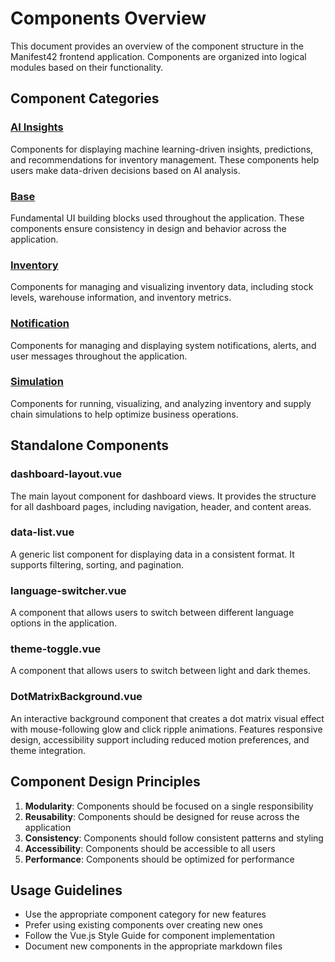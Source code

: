 # Components Overview

This document provides an overview of the component structure in the Manifest42 frontend application. Components are organized into logical modules based on their functionality.

## Component Categories

### [AI Insights](./ai-insights/ai-insights.md)
Components for displaying machine learning-driven insights, predictions, and recommendations for inventory management. These components help users make data-driven decisions based on AI analysis.

### [Base](./base/base.md)
Fundamental UI building blocks used throughout the application. These components ensure consistency in design and behavior across the application.

### [Inventory](./inventory/inventory.md)
Components for managing and visualizing inventory data, including stock levels, warehouse information, and inventory metrics.

### [Notification](./notification/notification.md)
Components for managing and displaying system notifications, alerts, and user messages throughout the application.

### [Simulation](./simulation/simulation.md)
Components for running, visualizing, and analyzing inventory and supply chain simulations to help optimize business operations.

## Standalone Components

### dashboard-layout.vue
The main layout component for dashboard views. It provides the structure for all dashboard pages, including navigation, header, and content areas.

### data-list.vue
A generic list component for displaying data in a consistent format. It supports filtering, sorting, and pagination.

### language-switcher.vue
A component that allows users to switch between different language options in the application.

### theme-toggle.vue
A component that allows users to switch between light and dark themes.

### DotMatrixBackground.vue
An interactive background component that creates a dot matrix visual effect with mouse-following glow and click ripple animations. Features responsive design, accessibility support including reduced motion preferences, and theme integration.

## Component Design Principles

1. **Modularity**: Components should be focused on a single responsibility
2. **Reusability**: Components should be designed for reuse across the application
3. **Consistency**: Components should follow consistent patterns and styling
4. **Accessibility**: Components should be accessible to all users
5. **Performance**: Components should be optimized for performance

## Usage Guidelines

- Use the appropriate component category for new features
- Prefer using existing components over creating new ones
- Follow the Vue.js Style Guide for component implementation
- Document new components in the appropriate markdown files
